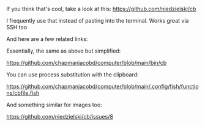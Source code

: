 If you think that's cool, take a look at this: https://github.com/niedzielski/cb

I frequently use that instead of pasting into the terminal. Works great via SSH too

And here are a few related links:

Essentially, the same as above but simplified: 

https://github.com/chapmanjacobd/computer/blob/main/bin/cb

You can use process substitution with the clipboard:

https://github.com/chapmanjacobd/computer/blob/main/.config/fish/functions/cbfile.fish

And something similar for images too:

https://github.com/niedzielski/cb/issues/8
